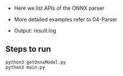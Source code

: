 #

+ Here we list APIs of the ONNX parser

+ More detailed examples refer to 04-Parser

+ Output: result.log

## Steps to run

```shell
python3 getOnnxModel.py
python3 main.py
```

